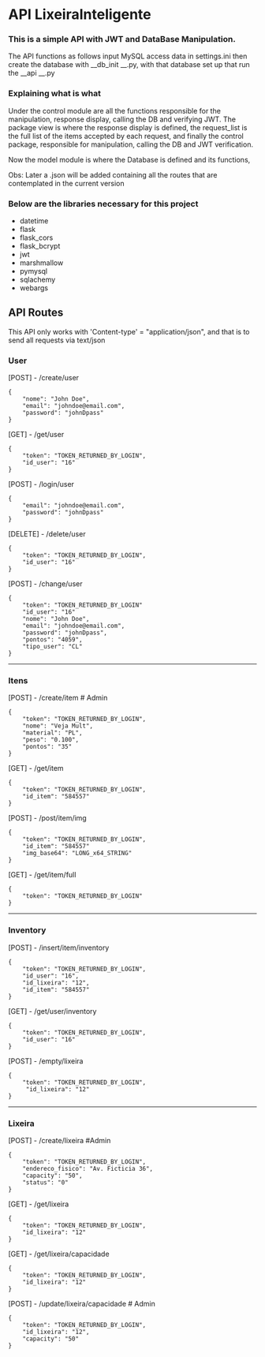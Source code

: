 # API LixeiraInteligente
### This is a simple API with JWT and DataBase Manipulation. 

The API functions as follows input MySQL access data in settings.ini then create the database
with __db_init __.py, with that database set up that run the __api __.py

### Explaining what is what
Under the control module are all the functions responsible for the manipulation, response display, calling the DB and verifying JWT. 
The package view is where the response display is defined, the request_list is the full list of the items accepted by each request,
and finally the control package, responsible for manipulation, calling the DB and JWT verification.

Now the model module is where the Database is defined and its functions, 

Obs: Later a .json will be added containing all the routes that are contemplated in the current version

### Below are the libraries necessary for this project

 - datetime
 - flask
 - flask_cors
 - flask_bcrypt
 - jwt
 - marshmallow
 - pymysql
 - sqlachemy
 - webargs

## API Routes
This API only works with 'Content-type' = "application/json", and that is to send all requests via text/json
### User

[POST] - /create/user

    {
        "nome": "John Doe",
        "email": "johndoe@email.com",
        "password": "johnDpass"
    }

[GET] - /get/user

    {
        "token": "TOKEN_RETURNED_BY_LOGIN",
        "id_user": "16"
    }

[POST] - /login/user

    {
        "email": "johndoe@email.com",
        "password": "johnDpass"
    }

[DELETE] - /delete/user

    {
        "token": "TOKEN_RETURNED_BY_LOGIN",
        "id_user": "16"
    }

[POST] - /change/user

    {
        "token": "TOKEN_RETURNED_BY_LOGIN"
        "id_user": "16"
        "nome": "John Doe",
        "email": "johndoe@email.com",
        "password": "johnDpass",
        "pontos": "4059",
        "tipo_user": "CL"
    }

-------------------------------------------
### Itens

[POST] - /create/item  # Admin

    {
        "token": "TOKEN_RETURNED_BY_LOGIN",
        "nome": "Veja Mult",
        "material": "PL",
        "peso": "0.100",
        "pontos": "35"
    }

[GET] - /get/item

    {
        "token": "TOKEN_RETURNED_BY_LOGIN",
        "id_item": "584557"
    }

[POST] - /post/item/img

    {
        "token": "TOKEN_RETURNED_BY_LOGIN",
        "id_item": "584557"
        "img_base64": "LONG_x64_STRING"
    }

[GET] - /get/item/full

    {
        "token": "TOKEN_RETURNED_BY_LOGIN"
    }

-------------------------------------------
### Inventory

[POST] - /insert/item/inventory 

    {
        "token": "TOKEN_RETURNED_BY_LOGIN",
        "id_user": "16",
        "id_lixeira": "12",
        "id_item": "584557"
    }

[GET] - /get/user/inventory
    
    {
        "token": "TOKEN_RETURNED_BY_LOGIN",
        "id_user": "16"
    }

[POST] - /empty/lixeira

    {
        "token": "TOKEN_RETURNED_BY_LOGIN",
         "id_lixeira": "12"
    }

-------------------------------------------
### Lixeira 

[POST] - /create/lixeira #Admin

    {
        "token": "TOKEN_RETURNED_BY_LOGIN",
        "endereco_fisico": "Av. Ficticia 36",
        "capacity": "50",
        "status": "0"
    }

[GET] - /get/lixeira

    {
        "token": "TOKEN_RETURNED_BY_LOGIN",
        "id_lixeira": "12"
    }

[GET] - /get/lixeira/capacidade

    {
        "token": "TOKEN_RETURNED_BY_LOGIN",
        "id_lixeira": "12"
    }

[POST] - /update/lixeira/capacidade  # Admin

    {
        "token": "TOKEN_RETURNED_BY_LOGIN",
        "id_lixeira": "12",
        "capacity": "50"
    }
